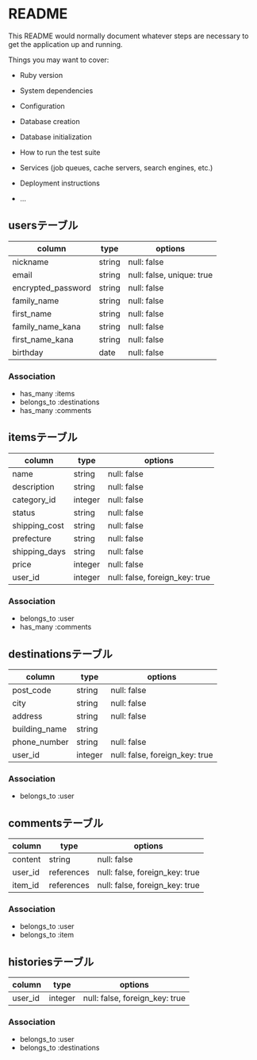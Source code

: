 # README

This README would normally document whatever steps are necessary to get the
application up and running.

Things you may want to cover:

* Ruby version

* System dependencies

* Configuration

* Database creation

* Database initialization

* How to run the test suite

* Services (job queues, cache servers, search engines, etc.)

* Deployment instructions

* ...

## usersテーブル
|column            |type   |options   |
|------------------| ------| ------   |
|nickname          |string |null: false|
|email             |string |null: false, unique: true|
|encrypted_password|string |null: false|
|family_name       |string |null: false|
|first_name        |string |null: false|
|family_name_kana  |string |null: false|
|first_name_kana   |string |null: false|
|birthday          |date   |null: false|

### Association
- has_many :items
- belongs_to :destinations
- has_many :comments

## itemsテーブル
|column       |type   |options   |
|-------------| ------| ------   |
|name         |string |null: false|
|description  |string |null: false|
|category_id  |integer|null: false|
|status       |string |null: false|
|shipping_cost|string |null: false|
|prefecture   |string |null: false|
|shipping_days|string |null: false|
|price        |integer|null: false|
|user_id      |integer|null: false, foreign_key: true|

### Association
- belongs_to :user
- has_many :comments

## destinationsテーブル
|column       |type   |options   |
|-------------| ------| ------   |
|post_code    |string |null: false|
|city         |string |null: false|
|address      |string |null: false|
|building_name|string |           |
|phone_number |string |null: false|
|user_id      |integer|null: false, foreign_key: true|

### Association
- belongs_to :user

## commentsテーブル
|column       |type      |options   |
|-------------| ---------| -------  |
|content      |string    |null: false|
|user_id      |references|null: false, foreign_key: true|
|item_id      |references|null: false, foreign_key: true|

### Association
- belongs_to :user
- belongs_to :item


## historiesテーブル
|column       |type   |options   |
|-------------| ------| ------   |
|user_id      |integer|null: false, foreign_key: true|

### Association
- belongs_to :user
- belongs_to :destinations